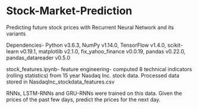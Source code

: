 # Stock-Market-Prediction
Predicting future stock prices with Recurrent Neural Network and its variants

Dependencies- Python v3.6.3, NumPy v1.14.0, TensorFlow v1.4.0, scikit-learn v0.19.1, matplotlib v2.1.0, fix_yahoo_finance v0.0.19, pandas v0.22.0, pandas_datareader v0.5.0

stock_features.ipynb- feature engineering- computed 8 technical indicators (rolling statistics) from 15 year Nasdaq Inc. stock data. Processed data stored in NasdaqInc_stockdata_features.csv

RNNs, LSTM-RNNs and GRU-RNNs were trained on this data. Given the prices of the past few days, predict the prices for the next day. 


